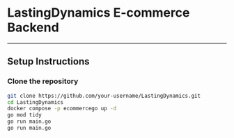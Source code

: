 # LastingDynamics E-commerce Backend
---
## Setup Instructions

### Clone the repository

```bash
git clone https://github.com/your-username/LastingDynamics.git
cd LastingDynamics
docker compose -p ecommercego up -d
go mod tidy
go run main.go
go run main.go

